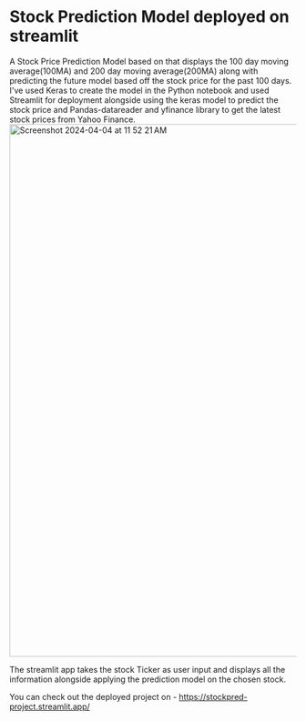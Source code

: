 <h1>Stock Prediction Model deployed on streamlit</h1>
A Stock Price Prediction Model based on that displays the 100 day moving average(100MA) and 200 day moving average(200MA) along with predicting the future model based off the stock price for the past 100 days.
I've used Keras to create the model in the Python notebook and used Streamlit for deployment alongside using the keras model to predict the stock price and Pandas-datareader and yfinance library to get the latest stock prices from Yahoo Finance.

<img width="936" alt="Screenshot 2024-04-04 at 11 52 21 AM" src="https://github.com/Shamitr-Mardikar/StockPrediction-Project/assets/73629015/b6df4b51-ad7b-410c-8ca2-0c617be1edbf">
 
The streamlit app takes the stock Ticker as user input and displays all the information alongside applying the prediction model on the chosen stock.

You can check out the deployed project on - https://stockpred-project.streamlit.app/
